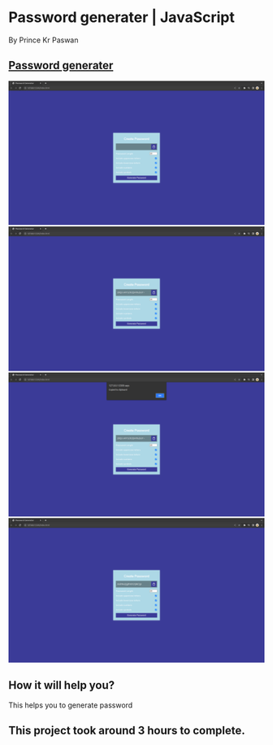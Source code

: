 # Password generater | JavaScript

By Prince Kr Paswan

## [Password generater](https://password-generater-random.netlify.app/)


![Completed Website](./p1.png)
![](./p2.png)
![](p3.png)
![](p4.png)





## How it will help you?

This helps you to generate password

## This project took around 3 hours to complete.